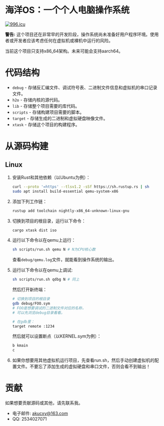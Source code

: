 # 海洋OS：一个个人电脑操作系统

[![996.icu](https://img.shields.io/badge/link-996.icu-red.svg)](https://996.icu)

**警告:** 这个项目还在非常早的开发阶段，操作系统尚未准备好用户程序环境。使用者或开发者应该考虑任何在虚拟机或裸机中运行的风险。

当前这个项目只支持x86_64架构。未来可能会支持aarch64。

# 代码结构

- `debug` - 存储反汇编文件、调试符号表、二进制文件信息和虚拟机的串口记录文件。
- `h2o` - 存储内核的源代码。
- `lib` - 存储整个项目需要的库代码。
- `scripts` - 存储构建项目需要的脚本。
- `target` - 存储生成的二进制和虚拟硬盘映像文件。
- `xtask` - 存储这个项目的构建程序。

# 从源码构建

## Linux

1. 安装Rust和其他依赖（以Ubuntu为例）：
   ```sh
   curl --proto '=https' --tlsv1.2 -sSf https://sh.rustup.rs | sh
   sudo apt install build-essential qemu-system-x86
   ```

2. 添加下列工作链：
   ```sh
   rustup add toolchain nightly-x86_64-unknown-linux-gnu
   ```

3. 切换到项目的根目录，运行以下命令：
   ```sh
   cargo xtask dist iso
   ```

4. 运行以下命令以在qemu上运行：
   ```sh
   sh scripts/run.sh qemu N # N为CPU核心数
   ```
   查看`debug/qemu.log`文件，就能看到操作系统的输出。

5. 运行以下命令以在qemu上调试:
   ```sh
   sh scripts/run.sh qdbg N # 同上
   ```
   然后打开新终端：
   ```sh
   # 切换到项目的根目录
   gdb debug/FOO.sym
   # FOO是想要调试的二进制文件对应的名称，
   # 可以先浏览debug目录看看。

   # 在gdb里：
   target remote :1234
   ```
   然后就可以设置断点（以KERNEL.sym为例）：
   ```sh
   b kmain
   c
   ```

6. 如果你想要用其他虚拟机运行项目，先查看run.sh，然后手动创建虚拟机的配置文件。不要忘了添加生成的虚拟硬盘和串口文件，否则会看不到输出！

# 贡献

如果想要贡献源码或其他，请先联系我。
* 电子邮件: [akucxy@163.com](mailto:akucxy@163.com)
* QQ: 2534027071
